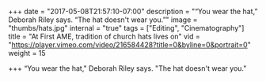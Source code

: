 +++
date = "2017-05-08T21:57:10-07:00"
description = "“You wear the hat,” Deborah Riley says. “The hat doesn't wear you.”"
image = "thumbs/hats.jpg"
internal = "true"
tags = ["Editing", "Cinematography"]
title = "At First AME, tradition of church hats lives on"
vid = "https://player.vimeo.com/video/216584428?title=0&byline=0&portrait=0"
weight = 15

+++
“You wear the hat," Deborah Riley says. "The hat doesn't wear you."